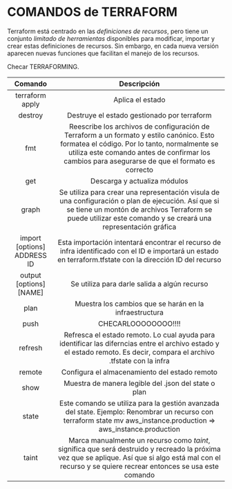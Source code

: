 #                   COMANDOS de TERRAFORM

Terraform está centrado en las *definiciones de recursos*, pero tiene un conjunto *limitado de herramientas* disponibles para modificar, importar y crear estas definiciones de recursos. Sin embargo, en cada nueva versión aparecen nuevas funciones que facilitan el manejo de los recursos.

Checar TERRAFORMING.

|Comando            |Descripción                                                                                |
|:-----:            |:----:                                                                                     |
|terraform apply    |Aplica el estado                                                                           |
|destroy            |Destruye el estado gestionado por terraform                                                |
|fmt                |Reescribe los archivos de configuración de Terraform a un formato y estilo canónico. Esto formatea el código. Por lo tanto, normalmente se utiliza este comando antes de confirmar los cambios para asegurarse de que el formato es correcto                                                                        |
|get                |Descarga y actualiza módulos                                                               |
|graph              |Se utiliza para crear una representación visula de una configuración o plan de ejecución. Así que si se tiene un montón de archivos Terraform se puede utilizar este comando y se creará una representación gráfica                                                                                                         |
|import [options] ADDRESS ID |Esta importación intentará encontrar el recurso de infra identificado con el ID e importará un estado en terraform.tfstate con la dirección ID del recurso                                        |
|output [options][NAME]|Se utiliza para darle salida a algún recurso                                            |
|plan                  |Muestra los cambios que se harán en la infraestructura                                  |
|push                  |CHECARLOOOOOOOO!!!!                                                                     |
|refresh               |Refresca el estado remoto. Lo cual ayuda para identificar las diferncias entre el archivo estado y el estado remoto. Es decir, compara el archivo .tfstate con la infra                                   |
|remote                |Configura el almacenamiento del estado remoto                                           |
|show                  |Muestra de manera legible del .json del state o plan                                    |
|state                 |Este comando se utiliza para la gestión avanzada del state. Ejemplo: Renombrar un recurso con terraform state mv aws_instance.production => aws_instance.production                                       |
|taint                 |Marca manualmente un recurso como *taint*, significa que será destruido y recreado la próxima vez que se aplique. Así que si algo está mal con el recurso y se quiere recrear entonces se usa este comando|

